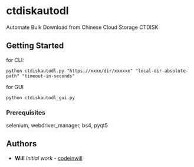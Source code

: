 # ctdiskautodl

Automate Bulk Download from Chinese Cloud Storage CTDISK

## Getting Started

for CLI:
```
python ctdiskautodl.py "https://xxxx/dir/xxxxxx" "local-dir-absolute-path" "timeout-in-seconds"
```

for GUI
```
python ctdiskautodl_gui.py
```
### Prerequisites

selenium, webdriver_manager, bs4, pyqt5 

## Authors

* **Will** *Initial work* - [codeinwill](https://github.com/codeinwill)